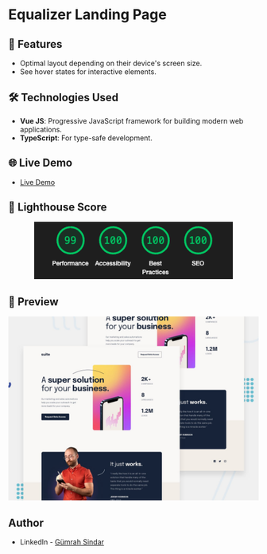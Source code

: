 # Equalizer Landing Page

## 🚀 Features

- Optimal layout depending on their device's screen size.
- See hover states for interactive elements.

## 🛠️ Technologies Used

- **Vue JS**: Progressive JavaScript framework for building modern web applications.
- **TypeScript**: For type-safe development.

## 🌐 Live Demo

- <a href="https://jolly-frangollo-72d71b.netlify.app/" target="_blank">Live Demo</a>

## 🌟 Lighthouse Score

<div align="center">
  <img src="./lighthouse-suite.png" alt="Lighthouse Score" width="400">
</div>

## 🌄 Preview

<div align="center">
  <img src="./preview.jpg" alt="Preview" width="800">
</div>

## Author

- LinkedIn - [Gümrah Sindar](https://www.linkedin.com/in/gumrahsindar/)
